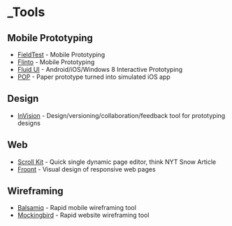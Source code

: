 # _Tools

## Mobile Prototyping
* [FieldTest](http://fieldtestapp.com) - Mobile Prototyping
* [Flinto](http://www.flinto.com/) - Mobile Prototyping
* [Fluid UI](http://www.fluidui.com/) - Android/iOS/Windows 8 Interactive Prototyping
* [POP](http://popapp.in/) - Paper prototype turned into simulated iOS app

## Design
* [InVision](http://www.invisionapp.com/) - Design/versioning/collaboration/feedback tool for prototyping designs

## Web
* [Scroll Kit](https://www.scrollkit.com/) - Quick single dynamic page editor, think NYT Snow Article
* [Froont](http://froont.com/) - Visual design of responsive web pages

## Wireframing
* [Balsamiq](http://www.balsamiq.com/) - Rapid mobile wireframing tool
* [Mockingbird](https://gomockingbird.com/) - Rapid website wireframing tool